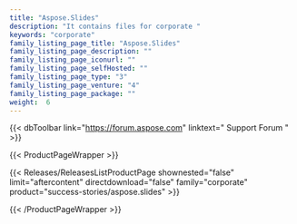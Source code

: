 ```yaml
---
title: "Aspose.Slides"
description: "It contains files for corporate "
keywords: "corporate"
family_listing_page_title: "Aspose.Slides"
family_listing_page_description: ""
family_listing_page_iconurl: ""
family_listing_page_selfHosted: ""
family_listing_page_type: "3"
family_listing_page_venture: "4"
family_listing_page_package: ""
weight:  6
---
```


{{< dbToolbar link="https://forum.aspose.com" linktext=" Support Forum " >}}


{{< ProductPageWrapper >}}

<!-- ReleasesListProductPage-->
 <!--   {{< Releases/ReleasesListProductPage shownested="false"  limit="beforecontent" directdownload="false" family="corporate" product="success-stories/aspose.slides" >}} -->
<!-- /ReleasesListProductPage-->

<!-- ProductPageContent-->


<!-- /ProductPageContent-->



<!-- ReleasesListProductPage-->
   {{< Releases/ReleasesListProductPage shownested="false"  limit="aftercontent" directdownload="false" family="corporate" product="success-stories/aspose.slides" >}}
<!-- /ReleasesListProductPage-->

{{< /ProductPageWrapper >}}


